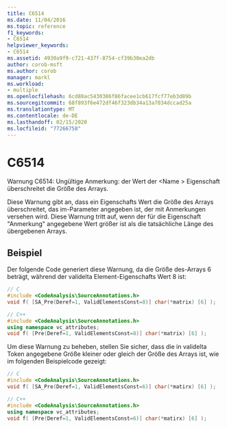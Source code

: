 ```yaml
---
title: C6514
ms.date: 11/04/2016
ms.topic: reference
f1_keywords:
- C6514
helpviewer_keywords:
- C6514
ms.assetid: 4930a9f9-c721-437f-8754-cf39b30ea2db
author: corob-msft
ms.author: corob
manager: markl
ms.workload:
- multiple
ms.openlocfilehash: 6cd88ac5430386f86facee1cb617fcf77eb3d89b
ms.sourcegitcommit: 68f893f6e472df46f323db34a13a7034dccad25a
ms.translationtype: MT
ms.contentlocale: de-DE
ms.lasthandoff: 02/15/2020
ms.locfileid: "77266758"
---
```

# <a name="c6514"></a>C6514
Warnung C6514: Ungültige Anmerkung: der Wert der \<Name > Eigenschaft überschreitet die Größe des Arrays.

 Diese Warnung gibt an, dass ein Eigenschafts Wert die Größe des Arrays überschreitet, das im-Parameter angegeben ist, der mit Anmerkungen versehen wird. Diese Warnung tritt auf, wenn der für die Eigenschaft "Anmerkung" angegebene Wert größer ist als die tatsächliche Länge des übergebenen Arrays.

## <a name="example"></a>Beispiel
 Der folgende Code generiert diese Warnung, da die Größe des-Arrays 6 beträgt, während der validelta Element-Eigenschafts Wert 8 ist:

```cpp
// C
#include <CodeAnalysis\SourceAnnotations.h>
void f( [SA_Pre(Deref=1, ValidElementsConst=8)] char(*matrix) [6] );

// C++
#include <CodeAnalysis\SourceAnnotations.h>
using namespace vc_attributes;
void f( [Pre(Deref=1, ValidElementsConst=8)] char(*matrix) [6] );
```

 Um diese Warnung zu beheben, stellen Sie sicher, dass die in validelta Token angegebene Größe kleiner oder gleich der Größe des Arrays ist, wie im folgenden Beispielcode gezeigt:

```cpp
// C
#include <CodeAnalysis\SourceAnnotations.h>
void f( [SA_Pre(Deref=1, ValidElementsConst=6)] char(*matirx) [6] );

// C++
#include <CodeAnalysis\SourceAnnotations.h>
using namespace vc_attributes;
void f( [Pre(Deref=1, ValidElementsConst=6)] char(*matirx) [6] );
```

